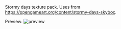 Stormy days texture pack. Uses from https://opengameart.org/content/stormy-days-skybox.

Preview:
![preview](assets/minecraft/mcpatcher/sky/world0/day.png)
